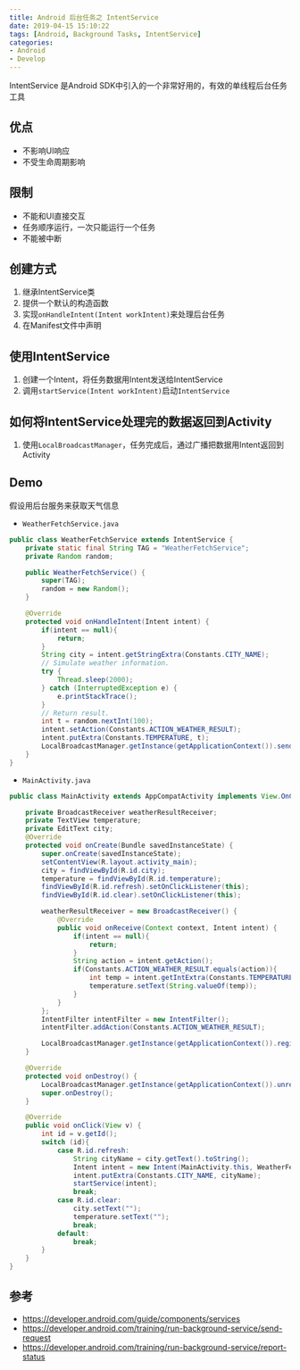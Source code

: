 ```yaml
---
title: Android 后台任务之 IntentService
date: 2019-04-15 15:10:22
tags: [Android, Background Tasks, IntentService]
categories:
- Android
- Develop
---
```


IntentService 是Android SDK中引入的一个非常好用的，有效的单线程后台任务工具

## 优点
* 不影响UI响应
* 不受生命周期影响

## 限制
* 不能和UI直接交互
* 任务顺序运行，一次只能运行一个任务
* 不能被中断

## 创建方式
1. 继承IntentService类
2. 提供一个默认的构造函数
3. 实现`onHandleIntent(Intent workIntent)`来处理后台任务
4. 在Manifest文件中声明

## 使用IntentService
1. 创建一个Intent，将任务数据用Intent发送给IntentService
2. 调用`startService(Intent workIntent)`启动`IntentService`

## 如何将IntentService处理完的数据返回到Activity
1. 使用`LocalBroadcastManager`，任务完成后，通过广播把数据用Intent返回到Activity


## Demo
假设用后台服务来获取天气信息

* `WeatherFetchService.java`
```Java
public class WeatherFetchService extends IntentService {
    private static final String TAG = "WeatherFetchService";
    private Random random;

    public WeatherFetchService() {
        super(TAG);
        random = new Random();
    }

    @Override
    protected void onHandleIntent(Intent intent) {
        if(intent == null){
            return;
        }
        String city = intent.getStringExtra(Constants.CITY_NAME);
        // Simulate weather information.
        try {
            Thread.sleep(2000);
        } catch (InterruptedException e) {
            e.printStackTrace();
        }
        // Return result.
        int t = random.nextInt(100);
        intent.setAction(Constants.ACTION_WEATHER_RESULT);
        intent.putExtra(Constants.TEMPERATURE, t);
        LocalBroadcastManager.getInstance(getApplicationContext()).sendBroadcast(intent);
    }
}
```

* `MainActivity.java`
```Java
public class MainActivity extends AppCompatActivity implements View.OnClickListener{

    private BroadcastReceiver weatherResultReceiver;
    private TextView temperature;
    private EditText city;
    @Override
    protected void onCreate(Bundle savedInstanceState) {
        super.onCreate(savedInstanceState);
        setContentView(R.layout.activity_main);
        city = findViewById(R.id.city);
        temperature = findViewById(R.id.temperature);
        findViewById(R.id.refresh).setOnClickListener(this);
        findViewById(R.id.clear).setOnClickListener(this);

        weatherResultReceiver = new BroadcastReceiver() {
            @Override
            public void onReceive(Context context, Intent intent) {
                if(intent == null){
                    return;
                }
                String action = intent.getAction();
                if(Constants.ACTION_WEATHER_RESULT.equals(action)){
                    int temp = intent.getIntExtra(Constants.TEMPERATURE,Constants.TEMPERATURE_DEFAULT);
                    temperature.setText(String.valueOf(temp));
                }
            }
        };
        IntentFilter intentFilter = new IntentFilter();
        intentFilter.addAction(Constants.ACTION_WEATHER_RESULT);

        LocalBroadcastManager.getInstance(getApplicationContext()).registerReceiver(weatherResultReceiver, intentFilter);
    }

    @Override
    protected void onDestroy() {
        LocalBroadcastManager.getInstance(getApplicationContext()).unregisterReceiver(weatherResultReceiver);
        super.onDestroy();
    }

    @Override
    public void onClick(View v) {
        int id = v.getId();
        switch (id){
            case R.id.refresh:
                String cityName = city.getText().toString();
                Intent intent = new Intent(MainActivity.this, WeatherFetchService.class);
                intent.putExtra(Constants.CITY_NAME, cityName);
                startService(intent);
                break;
            case R.id.clear:
                city.setText("");
                temperature.setText("");
                break;
            default:
                break;
        }
    }
}
```



## 参考
* https://developer.android.com/guide/components/services
* https://developer.android.com/training/run-background-service/send-request
* https://developer.android.com/training/run-background-service/report-status



